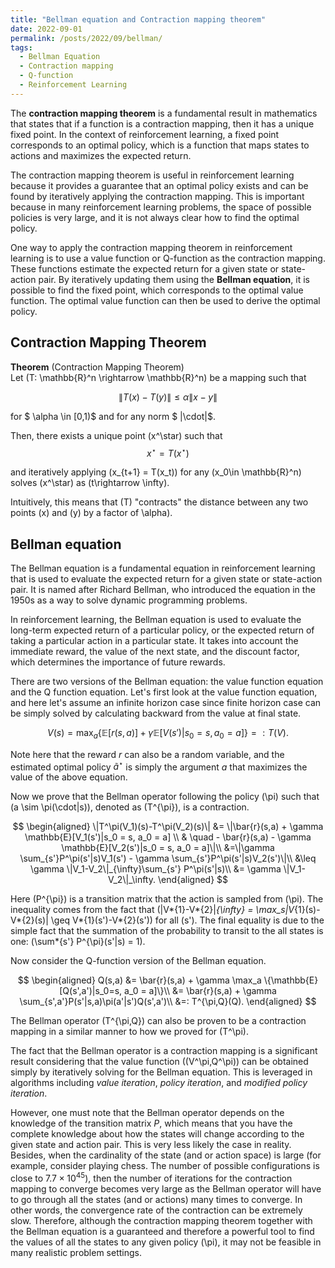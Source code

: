 ```yaml
---
title: "Bellman equation and Contraction mapping theorem"
date: 2022-09-01
permalink: /posts/2022/09/bellman/
tags:
  - Bellman Equation
  - Contraction mapping
  - Q-function
  - Reinforcement Learning
---
```


The **contraction mapping theorem** is a fundamental result in mathematics that states that if a function is a contraction mapping, then it has a unique fixed point. In the context of reinforcement learning, a fixed point corresponds to an optimal policy, which is a function that maps states to actions and maximizes the expected return.

The contraction mapping theorem is useful in reinforcement learning because it provides a guarantee that an optimal policy exists and can be found by iteratively applying the contraction mapping. This is important because in many reinforcement learning problems, the space of possible policies is very large, and it is not always clear how to find the optimal policy.

One way to apply the contraction mapping theorem in reinforcement learning is to use a value function or Q-function as the contraction mapping. These functions estimate the expected return for a given state or state-action pair. By iteratively updating them using the **Bellman equation**, it is possible to find the fixed point, which corresponds to the optimal value function. The optimal value function can then be used to derive the optimal policy.

## Contraction Mapping Theorem

**Theorem** (Contraction Mapping Theorem)  
Let \(T: \mathbb{R}^n \rightarrow \mathbb{R}^n\) be a mapping such that

$$ \|T(x)- T(y)\| \leq \alpha \|x-y\| $$

for $ \alpha \in [0,1)$ and for any norm $ \|\cdot\|$.

Then, there exists a unique point \(x^\star\) such that
$$ x^{\star} = T(x^{\star})$$

and iteratively applying \(x\_{t+1} = T(x_t)\) for any \(x_0\in \mathbb{R}^n\) solves \(x^\star\) as \(t\rightarrow \infty\).

Intuitively, this means that \(T\) "contracts" the distance between any two points \(x\) and \(y\) by a factor of \\alpha\).

## Bellman equation

The Bellman equation is a fundamental equation in reinforcement learning that is used to evaluate the expected return for a given state or state-action pair. It is named after Richard Bellman, who introduced the equation in the 1950s as a way to solve dynamic programming problems.

In reinforcement learning, the Bellman equation is used to evaluate the long-term expected return of a particular policy, or the expected return of taking a particular action in a particular state. It takes into account the immediate reward, the value of the next state, and the discount factor, which determines the importance of future rewards.

There are two versions of the Bellman equation: the value function equation and the Q function equation. Let's first look at the value function equation, and here let's assume an infinite horizon case since finite horizon case can be simply solved by calculating backward from the value at final state.

$$ V(s) = \max_a \{\mathbb{E}[r(s,a)] + \gamma \mathbb{E}[ V(s')| s_0 = s, a_0 = a]\} =: T(V). $$

Note here that the reward $r$ can also be a random variable, and the estimated optimal policy $\tilde{a}^\star$ is simply the argument $a$ that maximizes the value of the above equation.

Now we prove that the Bellman operator following the policy \(\pi\) such that \(a \sim \pi(\cdot|s)\), denoted as \(T^{\pi}\), is a contraction.

$$
\begin{aligned}
\|T^\pi(V_1)(s)-T^\pi(V_2)(s)\| &= \|\bar{r}(s,a) + \gamma \mathbb{E}[V_1(s')|s_0 = s, a_0 = a]  \\
& \quad - \bar{r}(s,a) - \gamma \mathbb{E}[V_2(s')|s_0 = s, a_0 = a]\|\\
&=\|\gamma \sum_{s'}P^\pi(s'|s)V_1(s') - \gamma \sum_{s'}P^\pi(s'|s)V_2(s')\|\\
&\leq \gamma \|V_1-V_2\|_{\infty}\sum_{s'} P^\pi(s'|s)\\
&= \gamma \|V_1-V_2\|_\infty.
\end{aligned}
$$

Here \(P^{\pi}\) is a transition matrix that the action is sampled from \(\pi\). The inequality comes from the fact that \(\|V*{1}-V*{2}\|_{\infty} = \max_s|V_{1}(s)-V*{2}(s)| \geq V*{1}(s')-V*{2}(s')\) for all \(s'\). The final equality is due to the simple fact that the summation of the probability to transit to the all states is one: \(\sum*{s'} P^{\pi}(s'|s) = 1\).

Now consider the Q-function version of the Bellman equation.

$$
\begin{aligned}
 Q(s,a) &= \bar{r}(s,a) + \gamma \max_a \{\mathbb{E}[Q(s',a')|s_0=s, a_0 = a]\}\\
&= \bar{r}(s,a) + \gamma \sum_{s',a'}P(s'|s,a)\pi(a'|s')Q(s',a')\\
&=: T^{\pi,Q}(Q).
\end{aligned}
$$

The Bellman operator \(T^{\pi,Q}\) can also be proven to be a contraction mapping in a similar manner to how we proved for \(T^\pi\).

The fact that the Bellman operator is a contraction mapping is a significant result considering that the value function \((V^\pi,Q^\pi)\) can be obtained simply by iteratively solving for the Bellman equation. This is leveraged in algorithms including _value iteration_, _policy iteration_, and _modified policy iteration_.

However, one must note that the Bellman operator depends on the knowledge of the transition matrix $P$, which means that you have the complete knowledge about how the states will change according to the given state and action pair. This is very less likely the case in reality. Besides, when the cardinality of the state (and or action space) is large (for example, consider playing chess. The number of possible configurations is close to $7.7 \times 10^{45}$), then the number of iterations for the contraction mapping to converge becomes very large as the Bellman operator will have to go through all the states (and or actions) many times to converge. In other words, the convergence rate of the contraction can be extremely slow. Therefore, although the contraction mapping theorem together with the Bellman equation is a guaranteed and therefore a powerful tool to find the values of all the states to any given policy \(\pi\), it may not be feasible in many realistic problem settings.
